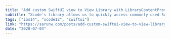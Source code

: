 ```yaml
---
title: "Add custom SwiftUI view to View Library with LibraryContentProvider"
subtitle: "Xcode's library allows us to quickly access commonly used SwiftUI system elements such as views and modifiers. New to iOS 14 and Xcode 12 is the ability to add our own custom SwiftUI views to the library. This post from Sarun shows us how to do it."
tags: ["ios14", "xcode12", "swiftui"]
link: "https://sarunw.com/posts/add-custom-swiftui-view-to-view-library/"
date: "2020-07-04"
---
```

